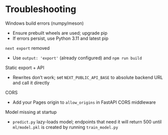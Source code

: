 Troubleshooting
===============

Windows build errors (numpy/meson)
- Ensure prebuilt wheels are used; upgrade pip
- If errors persist, use Python 3.11 and latest pip

`next export` removed
- Use `output: 'export'` (already configured) and `npm run build`

Static export + API
- Rewrites don’t work; set `NEXT_PUBLIC_API_BASE` to absolute backend URL and call it directly

CORS
- Add your Pages origin to `allow_origins` in FastAPI CORS middleware

Model missing at startup
- `predict.py` lazy-loads model; endpoints that need it will return 500 until `ml/model.pkl` is created by running `train_model.py`


